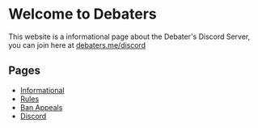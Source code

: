 # Welcome to Debaters

This website is a informational page about the Debater's Discord Server, you can join here at [debaters.me/discord](debaters.me/discord)

## Pages

- [Informational](debaters.me/infomational)
- [Rules](debaters.me/rules)
- [Ban Appeals](debaters.me/ban_appeals)
- [Discord](debaters.me/discord)
